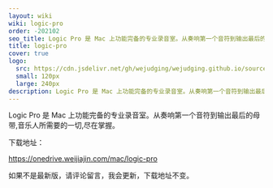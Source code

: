 ```yaml
---
layout: wiki
wiki: logic-pro
order: -202102
seo_title: Logic Pro 是 Mac 上功能完备的专业录音室。从奏响第一个音符到输出最后的母带,音乐人所需要的一切,尽在掌握。
title: logic-pro
cover: true
logo:
  src: https://cdn.jsdelivr.net/gh/wejudging/wejudging.github.io/source/images/项目图片/logic-pro/logic-pro.png
  small: 120px
  large: 240px
description: Logic Pro 是 Mac 上功能完备的专业录音室。从奏响第一个音符到输出最后的母带,音乐人所需要的一切,尽在掌握。
---
```


Logic Pro 是 Mac 上功能完备的专业录音室。从奏响第一个音符到输出最后的母带,音乐人所需要的一切,尽在掌握。


下载地址：

https://onedrive.weijiajin.com/mac/logic-pro


如果不是最新版，请评论留言，我会更新，下载地址不变。